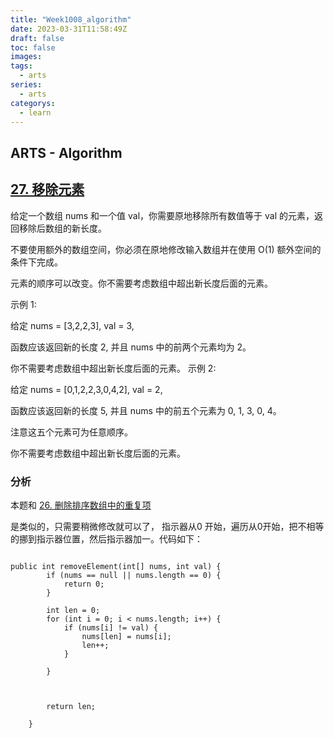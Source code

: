 ```yaml
---
title: "Week1008_algorithm"
date: 2023-03-31T11:58:49Z
draft: false 
toc: false
images:
tags:
  - arts 
series:
  - arts 
categorys:
  - learn 
---
```


## ARTS - Algorithm
## [27. 移除元素](https://leetcode-cn.com/problems/remove-element/description/)

给定一个数组 nums 和一个值 val，你需要原地移除所有数值等于 val 的元素，返回移除后数组的新长度。

不要使用额外的数组空间，你必须在原地修改输入数组并在使用 O(1) 额外空间的条件下完成。

元素的顺序可以改变。你不需要考虑数组中超出新长度后面的元素。

示例 1:

给定 nums = [3,2,2,3], val = 3,

函数应该返回新的长度 2, 并且 nums 中的前两个元素均为 2。

你不需要考虑数组中超出新长度后面的元素。
示例 2:

给定 nums = [0,1,2,2,3,0,4,2], val = 2,

函数应该返回新的长度 5, 并且 nums 中的前五个元素为 0, 1, 3, 0, 4。

注意这五个元素可为任意顺序。

你不需要考虑数组中超出新长度后面的元素。


### 分析
本题和 [26. 删除排序数组中的重复项](https://leetcode-cn.com/problems/remove-duplicates-from-sorted-array/description/)

是类似的，只需要稍微修改就可以了， 指示器从0 开始，遍历从0开始，把不相等的挪到指示器位置，然后指示器加一。代码如下：

```

public int removeElement(int[] nums, int val) {
        if (nums == null || nums.length == 0) {
            return 0;
        }

        int len = 0;
        for (int i = 0; i < nums.length; i++) {
            if (nums[i] != val) {
                nums[len] = nums[i];
                len++;
            }

        }


       
        return len;

    }
```